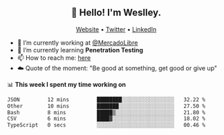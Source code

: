 <h2 align="center">👋 Hello! I'm Weslley.</h2>
<p align="center">
  <a href="http://weslleyneri.com.br">Website</a> •
  <a href="https://twitter.com/Weslley_Neri">Twitter</a> •
  <a href="https://www.linkedin.com/in/weslley-neri-3658908b">LinkedIn</a>
</p>


- 🔭 I’m currently working at [@MercadoLibre](https://github.com/mercadolibre)
- 🌱 I’m currently learning **Penetration Testing**
- 📫 How to reach me: [here](mailto:weslley39@gmail.com)
- ☁️ Quote of the moment: "Be good at something, get good or give up"

📊 **This week I spent my time working on**
<!--START_SECTION:waka-->

```txt
JSON         12 mins         ████████░░░░░░░░░░░░░░░░░   32.22 %
Other        10 mins         ███████░░░░░░░░░░░░░░░░░░   27.50 %
Bash         8 mins          █████▒░░░░░░░░░░░░░░░░░░░   21.80 %
CSV          6 mins          ████▓░░░░░░░░░░░░░░░░░░░░   18.02 %
TypeScript   0 secs          ░░░░░░░░░░░░░░░░░░░░░░░░░   00.46 %
```

<!--END_SECTION:waka-->

<!-- Inspired by https://github.com/gruselhaus/gruselhaus -->